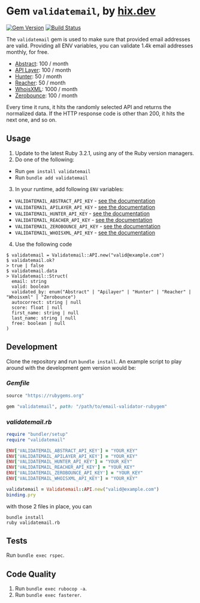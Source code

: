 # Gem `validatemail`, by [hix.dev](https://hix.dev)

[![Gem Version][gem-version-img]][gem-version]
[![Build Status][build-status-img]][build-status]

The `validatemail` gem is used to make sure that provided email addresses are
valid. Providing all ENV variables, you can validate 1.4k email addresses
monthly, for free.

- [Abstract][abstract_home]: 100 / month
- [API Layer][apilayer_home]: 100 / month
- [Hunter][hunter_home]: 50 / month
- [Reacher][reacher_home]: 50 / month
- [WhoisXML][whoisxml_home]: 1000 / month
- [Zerobounce][zerobounce_home]: 100 / month

Every time it runs, it hits the randomly selected API and returns the normalized
data. If the HTTP response code is other than 200, it hits the next one, and so
on.

## Usage

1. Update to the latest Ruby 3.2.1, using any of the Ruby version managers.
2. Do one of the following:
  - Run `gem install validatemail`
  - Run `bundle add validatemail`
3. In your runtime, add following `ENV` variables:
  - `VALIDATEMAIL_ABSTRACT_API_KEY` - [see the documentation][abstract_docs]
  - `VALIDATEMAIL_APILAYER_API_KEY` - [see the documentation][apilayer_docs]
  - `VALIDATEMAIL_HUNTER_API_KEY` - [see the documentation][hunter_docs]
  - `VALIDATEMAIL_REACHER_API_KEY` - [see the documentation][reacher_docs]
  - `VALIDATEMAIL_ZEROBOUNCE_API_KEY` - [see the documentation][zerobounce_docs]
  - `VALIDATEMAIL_WHOISXML_API_KEY` - [see the documentation][whoisxml_docs]
4. Use the following code
```
$ validatemail = Validatemail::API.new("valid@example.com")
$ validatemail.ok?
> true | false
$ validatemail.data
> Validatemail::Struct(
  email: string
  valid: boolean
  validated_by: enum("Abstract" | "Apilayer" | "Hunter" | "Reacher" | "Whoisxml" | "Zerobounce")
  autocorrect: string | null
  score: float | null
  first_name: string | null
  last_name: string | null
  free: boolean | null
)
```

## Development

Clone the repository and run `bundle install`. An example script to play around
with the development gem version would be:

### _Gemfile_

```ruby
source "https://rubygems.org"

gem "validatemail", path: "/path/to/email-validator-rubygem"
```

### _validatemail.rb_

```ruby
require "bundler/setup"
require "validatemail"

ENV['VALIDATEMAIL_ABSTRACT_API_KEY'] = "YOUR_KEY"
ENV['VALIDATEMAIL_APILAYER_API_KEY'] = "YOUR_KEY"
ENV['VALIDATEMAIL_HUNTER_API_KEY'] = "YOUR_KEY"
ENV['VALIDATEMAIL_REACHER_API_KEY'] = "YOUR_KEY"
ENV['VALIDATEMAIL_ZEROBOUNCE_API_KEY'] = "YOUR_KEY"
ENV['VALIDATEMAIL_WHOISXML_API_KEY'] = "YOUR_KEY"

validatemail = Validatemail::API.new("valid@example.com")
binding.pry
```

with those 2 files in place, you can
```
bundle install
ruby validatemail.rb
```

## Tests

Run `bundle exec rspec`.

## Code Quality

1. Run `bundle exec rubocop -a`.
2. Run `bundle exec fasterer`.

[gem-version]: https://rubygems.org/gems/validatemail
[gem-version-img]: https://badge.fury.io/rb/validatemail.svg
[build-status]: https://circleci.com/gh/hixdevs/validatemail/tree/prd
[build-status-img]: https://circleci.com/gh/hixdevs/validatemail/tree/prd.svg?style=shield
[abstract_home]: https://www.abstractapi.com
[apilayer_home]: https://apilayer.com
[hunter_home]: https://hunter.io
[reacher_home]: https://reacher.email
[whoisxml_home]: https://whoisxmlapi.com
[zerobounce_home]: https://www.zerobounce.net
[abstract_docs]: https://app.abstractapi.com/api/email-validation/documentation
[apilayer_docs]: https://apilayer.com/marketplace/email_verification-api#documentation-tab
[hunter_docs]: https://hunter.io/api-keys
[reacher_docs]: https://app.reacher.email/dashboard
[zerobounce_docs]: https://emailverification.whoisxmlapi.com/api/documentation/making-requests
[whoisxml_docs]: https://www.zerobounce.net/docs/email-validation-api-quickstart#validate_emails__v2__
